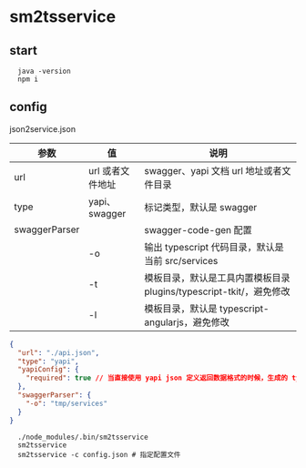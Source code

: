 # sm2tsservice

## start

```shell
  java -version
  npm i
```

## config

json2service.json

| 参数          | 值               | 说明                                                                |
| ------------- | ---------------- | ------------------------------------------------------------------- |
| url           | url 或者文件地址 | swagger、yapi 文档 url 地址或者文件目录                             |
| type          | yapi、swagger    | 标记类型，默认是 swagger                                            |
| swaggerParser |                  | swagger-code-gen 配置                                               |
|               | -o               | 输出 typescript 代码目录，默认是当前 src/services                   |
|               | -t               | 模板目录，默认是工具内置模板目录 plugins/typescript-tkit/，避免修改 |
|               | -l               | 模板目录，默认是 typescript-angularjs，避免修改                     |

```json
{
  "url": "./api.json",
  "type": "yapi",
  "yapiConfig": {
    "required": true // 当直接使用 yapi json 定义返回数据格式的时候，生成的 typescript 文件，默认情况下，所有字段都是可选的，配置成 true，则所有字段都是不可缺省的
  },
  "swaggerParser": {
    "-o": "tmp/services"
  }
}
```

```shell
  ./node_modules/.bin/sm2tsservice
  sm2tsservice
  sm2tsservice -c config.json # 指定配置文件
```
